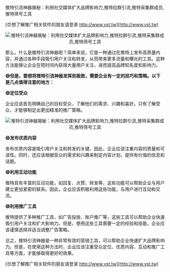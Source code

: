 推特引流神器揭秘：利用社交媒体扩大品牌影响力,推特拉群引流,推特采集群成员,推特筛号工具

[😍想了解推广相关软件的朋友请登录 http://www.vst.tw](http://www.vst.tw)

 <center><img src="https://vst.tw/MP4/tuiguang/png/4.png" alt="推特引流神器揭秘：利用社交媒体扩大品牌影响力,推特拉群引流,推特采集群成员,推特筛号工具"></center>

那么，什么是推特引流神器呢？简单来说，它是一种通过在推特上发布高质量内容，并通过各种手段吸引用户关注和转发，从而带来更多流量和曝光的工具。这种方法能够让企业在短时间内获得大量用户关注，进而提高品牌知名度和影响力。

**😄但是，要想将推特引流神器发挥到极致，需要企业有一定的技巧和策略。以下是几点值得注意的地方：**

**😄定位受众**

企业应该首先明确自己的目标受众，了解他们的需求、兴趣和喜好。只有了解受众，才能够制定出更加精准的推广策略。

 <center><img src="https://vst.tw/MP4/tuiguang/png/2.png" alt="推特引流神器揭秘：利用社交媒体扩大品牌影响力,推特拉群引流,推特采集群成员,推特筛号工具"></center>

**😄发布优质内容**

发布优质内容是吸引用户关注和转发的关键，因此，企业应该注重内容的质量和可读性。同时，还应该根据受众的需求和兴趣来制定内容计划，提供有价值的信息和话题。

**😄利用互动功能**

推特具有丰富的互动功能，如回复、点赞、转发等，这些功能可以帮助企业与用户建立更加紧密的联系。因此，企业应该积极利用这些功能，与用户进行互动和交流。

**😄利用推广工具**

推特提供了多种推广工具，如广告投放、账户推广等，这些工具可以帮助企业快速吸引用户关注和扩大影响力。但是，使用这些工具需要一定的经验和技能，企业应该谨慎选择并适当调整广告策略。

总之，推特引流神器是一种非常有效的营销工具，可以帮助企业快速扩大品牌影响力。但是，在使用这种方法时，企业应该注重受众定位、优质内容、互动和推广工具等方面，才能够取得更好的效果。

[😍想了解推广相关软件的朋友请登录 http://www.vst.tw](http://www.vst.tw)



